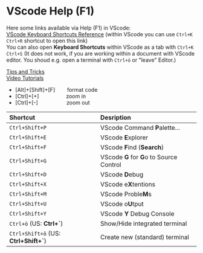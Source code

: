 # VScode Help (F1)

Here some links available via Help (F1) in VScode:  
[VScode Keyboard Shortcuts Reference][VScode shortcuts] (within VScode you can use `Ctrl+K Ctrl+R` shortcut to open this link)  
You can also open **Keyboard Shortcuts** within VScode as a tab with `Ctrl+K Ctrl+S` (It does not work, if you are working within a document with VScode editor. You shoud e.g. open a terminal with `Ctrl+ö` or "leave" Editor.)  

[Tips and Tricks](https://code.visualstudio.com/docs/getstarted/tips-and-tricks#vscode)  
[Video Tutorials](https://code.visualstudio.com/docs/getstarted/introvideos#VSCode)  

- [Alt]+[Shift]+[F]&emsp;&emsp; format code  
- [Ctrl]+[+] &emsp; &emsp; &emsp;&emsp; zoom in
- [Ctrl]+[-] &emsp; &emsp; &emsp; &emsp; zoom out

| Shortcut | Desription |
| :--- | :--- |
| `Ctrl+Shift+P`| VScode Command **P**alette... |
| `Ctrl+Shift+E`| VScode **E**xplorer |
| `Ctrl+Shift+F`| VScode **F**ind (**Search**) |
| `Ctrl+Shift+G`| VScode **G** for **G**o to Source Control |
| `Ctrl+Shift+D`| VScode **D**ebug |
| `Ctrl+Shift+X`| VScode e**X**tentions |
| `Ctrl+Shift+M`| VScode Proble**M**s |
| `Ctrl+Shift+U`| VScode o**U**tput |
| `Ctrl+Shift+Y`| VScode **Y** Debug Console |
| `Ctrl+ö` (US: **Ctrl+`**) | Show/Hide integrated terminal |
| `Ctrl+Shift+ö` (US: **Ctrl+Shift+`**) | Create new (standard) terminal |

[VScode shortcuts]:https://code.visualstudio.com/shortcuts/keyboard-shortcuts-windows.pdf
